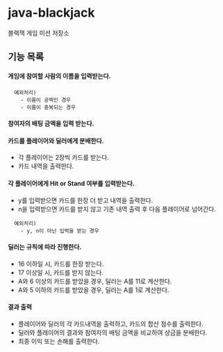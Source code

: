 # java-blackjack
블랙잭 게임 미션 저장소

## 기능 목록

#### 게임에 참여할 사람의 이름을 입력받는다.

```
  예외처리)
    - 이름이 공백인 경우
    - 이름이 중복되는 경우
```

#### 참여자의 배팅 금액을 입력 받는다.

#### 카드를 플레이어와 딜러에게 분배한다.

- 각 플레이어는 2장씩 카드를 받는다.
- 카드 내역을 출력한다.

#### 각 플레이어에게 Hit or Stand 여부를 입력받는다.

- y를 입력받으면 카드를 한장 더 받고 내역을 출력한다.
 - n을 입력받으면 카드를 받지 않고 기존 내역 출력 후 다음 플레이어로 넘어간다.

```
  예외처리)
    - y, n이 아닌 입력을 받는 경우
```

#### 딜러는 규칙에 따라 진행한다.

 - 16 이하일 시, 카드를 한장 받는다.
 - 17 이상일 시, 카드를 받지 않는다.
 - A와 6 이상의 카드를 받았을 경우, 딜러는 A를 11로 계산한다.
 - A와 5 이하의 카드를 받았을 경우, 딜러는 A를 1로 계산한다.

#### 결과 출력

- 플레이어와 딜러의 각 카드내역을 출력하고, 카드의 합산 점수를 출력한다.
- 딜러와 플레이어의 결과와 참여자의 배팅 금액을 비교하여 상금을 분배한다.
- 최종 이익 또는 손해를 출력한다.